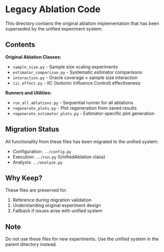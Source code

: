 # Legacy Ablation Code

This directory contains the original ablation implementation that has been superseded by the unified experiment system.

## Contents

**Original Ablation Classes:**
- `sample_size.py` - Sample size scaling experiments
- `estimator_comparison.py` - Systematic estimator comparisons
- `interaction.py` - Oracle coverage × sample size interaction
- `iic_effect.py` - IIC (Isotonic Influence Control) effectiveness

**Runners and Utilities:**
- `run_all_ablations.py` - Sequential runner for all ablations
- `regenerate_plots.py` - Plot regeneration from saved results
- `regenerate_estimator_plots.py` - Estimator-specific plot generation

## Migration Status

All functionality from these files has been migrated to the unified system:
- Configuration: `../config.py`
- Execution: `../run.py` (UnifiedAblation class)
- Analysis: `../analyze.py`

## Why Keep?

These files are preserved for:
1. Reference during migration validation
2. Understanding original experiment design
3. Fallback if issues arise with unified system

## Note

Do not use these files for new experiments. Use the unified system in the parent directory instead.